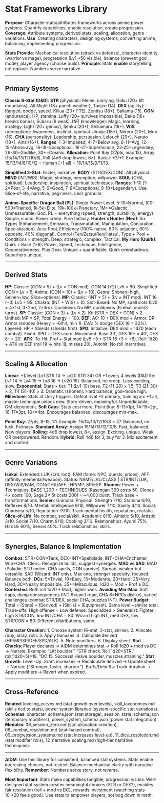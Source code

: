 # Stat Frameworks Library

**Purpose**: Character stats/attributes frameworks across anime power systems. Quantify capabilities, enable resolution, create progression. **Coverage**: Attribute systems, derived stats, scaling, allocation, genre variations. **Use**: Creating characters, designing systems, converting anime, balancing, implementing progression.

**Stats Provide**: Mechanical resolution (attack vs defense), character identity (warrior vs mage), progression (Lv1→50 visible), balance (prevent god mode), player agency (choose build). **Principle**: Stats **enable** storytelling, not replace. Numbers serve narrative.

---

## Primary Systems

**Classic 6-Stat (D&D)**: **STR** (physical): Melee, carrying. Goku (20+ lift mountains), All Might (18+ punch weather), Tanjiro (14). **DEX** (agility): Ranged, dodge, speed. Killua (20+ FTE), Zenitsu (18+), Saitama (15). **CON** (endurance): HP, stamina. Luffy (20+ survives impossible), Deku (16+ breaks bones), Subaru (8 weak). **INT** (knowledge): Magic, learning, strategy. Light (20+ genius), Senku (20+), Shikamaru (18+). **WIS** (perception): Awareness, instinct, spiritual. Jiraiya (18+), Netero (20+), Mob (16). **CHA** (personality): Leadership, persuasion. Lelouch (20+), Naruto (18+), Ainz (16+). **Ranges**: 1-3=Impaired, 4-7=Below avg, 8-11=Avg, 12-15=Above avg, 16-18=Exceptional, 19-21=Superhuman, 22-25=Legendary, 26-30=Godlike, 30+=Cosmic. **Allocation**: Point Buy (27pts, max 15), Array (15/14/13/12/10/8), Roll (4d6 drop lowest, 6×). Racial: +2/+1. Example: 15/13/14/8/10/12 + Human (+1 all) = 16/14/15/9/11/13.

**Simplified 3-Stat**: Faster, narrative. **BODY** (STR/DEX/CON): All physical. **MIND** (INT/WIS): Magic, strategy, perception, willpower. **SOUL** (CHA, spiritual): Leadership, inspiration, spiritual techniques. **Ranges**: 1-10 (1-2=Poor, 3-4=Avg, 5-6=Good, 7-8=Exceptional, 9-10=Legendary). Use: Slice-of-life, narrative, beginners. Less granular.

**Anime-Specific**: **Dragon Ball (PL)**: Single Power Level. 5-10=Normal, 100-500=Trained, 1k-5k=Elite, 10k-100k=Planetary, 1M+=Galactic, Unmeasurable=God. PL = everything (speed, strength, durability, energy). Simple, iconic. Power creep. Pure fantasy. **Hunter x Hunter (Nen)**: Six Types (Enhancement, Emission, Transmutation, Manipulation, Conjuration, Specialization). Aura Pool, Efficiency (100% native, 80% adjacent, 60% opposite, 40% diagonal), Control (Ten/Zetsu/Ren/Hatsu). Type + Pool + Conditions = strength. Deep, strategic, complex. Tactical. **My Hero (Quirk)**: Quirk + Base (1-6): Power, Speed, Technique, Intelligence, Cooperativeness. Plus Gear. Unique + quantifiable. Quirk overshadows. Superhero unique.

---

## Derived Stats

**HP**: Classic: (CON × 5) + (Lv × CON mod). CON 14 (+2) Lv5 = 80. Simplified: CON × Lv × 5. Anime: (CON × 10) + (Lv × 10). Genre: Shonen=high, Seinen=low, Slice=optional. **MP**: Classic: (INT × 5) + (Lv × INT mod). INT 16 (+3) Lv5 = 95. Chakra: (INT + WIS) × 10. Slot-Based: No MP, spell slots (Lv5 = 4×1st, 3×2nd, 2×3rd). Cooldown: No MP, cooldowns (Fireball once/3 turns). **SP**: Classic: (CON × 3) + (Lv × 2). Ki: (STR + DEX + CON) × 2. Unified: MP = SP, Total Energy = 100. **DEF**: AC: 10 + DEX mod + Armor. DR: Armor reduces (Heavy = -6/hit, min 1). EVA: % dodge (DEX 18 = 30%). Layered: HP + Shields (shields first). **SPD**: Initiative: DEX mod + 1d20 (each combat). Fixed: SPD = DEX score. Movement: Base 30', DEX 16+ = 40', DEX 8- = 20'. **ATK**: To-Hit: Prof + Stat mod (Lv5 +3 + STR 16 +3 = +6). Roll: 1d20 + ATK vs DEF (roll 19 → hits 18, misses 20). Autohit: No roll (narrative).

---

## Scaling & Allocation

**Linear**: +1/level (Lv1 STR 14 → Lv20 STR 34) OR +1 every 4 levels (D&D 5e: Lv1 14 → Lv4 15 → Lv8 16 → Lv20 19). Balanced, no creep. Less exciting, slow. **Exponential**: Stats × tier. T1 (Lv1-10) base, T2 (11-20) × 1.5, T3 (21-30) × 2, T4 (31-40) × 3. Dramatic (shonen). Hard balance, god-mode high. **Milestone**: Stats at story triggers. Defeat rival +2 primary, training arc +1 all, master technique unlock new. Story-driven, meaningful. Unpredictable, GM-dependent. **Soft Caps**: Stats cost more. Point Buy: 8-13=1pt, 14-15=2pt, 16-17=3pt, 18+=4pt. Encourages balanced, discourages min-max.

**Point Buy**: 27pts, 8-15, 1:1. Example: 15/14/13/12/10/8 = 27. Balanced, no luck. Fairness. **Standard Array**: Assign 15/14/13/12/10/8. Fast, balanced. New players. **Rolling**: 4d6 drop lowest, 6×, assign. Exciting, unique. Weak OR overpowered. Random. **Hybrid**: Roll 4d6 for 3, buy for 3. Mix excitement and control.

---

## Genre Variations

**Isekai**: Extended: LUK (crit, loot), FAM (fame: NPC, quests, prices), AFF (affinity: elemental/weapon). Status: NAME/LVL/CLASS | STR/INT/LUK, DEX/WIS/FAM, CON/CHA/AFF | HP/MP, SP/EXP. **Shonen**: Power + Techniques. BASE 1,200 + TECHNIQUES (Rasengan 300 costs 50, Clones 4× costs 100, Sage 2× 5t costs 200) = ~4,000 burst. Track base + transformations. **Seinen**: Granular. Physical: Strength 7/10, Stamina 6/10, Reflexes 8/10. Mental: Intelligence 9/10, Willpower 7/10, Sanity 4/10. Social: Charisma 5/10, Reputation -3/10. Track mental health, reputation, realistic. **Slice-of-Life**: No combat, social/skill. Academic 8/10, Athletic 5/10, Artistic 3/10, Social 7/10, Charm 9/10, Cooking 2/10. Relationships: Ayumi 75%, Hiroshi 60%, Sensei 40%. Track relationships, skills.

---

## Synergies, Balance & Implementation

**Combos**: STR+CON=Tank, DEX+INT=Spellblade, INT+CHA=Enchanter, WIS+CHA=Cleric. Recognize builds, suggest synergies. **MAD vs SAD**: MAD (Paladin: STR melee, CHA spells, CON survive). Spread, weaker but versatile. SAD (Wizard: INT only). Max one, stronger specialty, focused. Balance both. **DCs**: 5=Trivial, 10=Easy, 15=Moderate, 20=Hard, 25=Very Hard, 30=Nearly Impossible, 35+=Miraculous. 1d20 + Mod + Prof ≥ DC. **Contested**: Both roll 1d20 + Mod, higher wins. **Avoiding Min-Max**: Soft caps, dump consequences (INT 6=can't read, CHA 6=NPCs dislike), varied challenges (combat STR/DEX, social CHA, puzzles INT). **Power Budget**: Total = (Stats) + (Derived) + (Skills) + (Equipment). Same level ~similar total. Trade-offs: High offense = Low defense. Specialized > Generalist. Fighter high STR/CON, low INT/CHA = 80. Wizard high INT, med DEX, low STR/CON = 80. Different distributions, same.

**Character Creation**: 1. Choose system (6-stat, 3-stat, anime). 2. Allocate (buy, array, roll). 3. Apply bonuses. 4. Calculate derived (HP/MP/SP/DEF/SPD/ATK). 5. Note modifiers. 6. Display sheet. **Stat Checks**: Player declares → AIDM determines stat → Roll 1d20 + mod vs DC → Narrate. Example: "Lift boulder." "STR check. Roll 1d20+STR." roll(1d20+5)=18. "DC 15. Success! Heave boulder, muscles straining." **Stat Growth**: Level-Up: Grant increases → Recalculate derived → Update sheet → Narrate ("Stronger, faster, sharper."). Buffs/Debuffs: Track duration → Apply modifiers → Revert when expired.

---

## Cross-Reference
**Related**: leveling_curves.md (stat growth over levels), skill_taxonomies.md (skills tied to stats), power system libraries (system-specific stat variations). **Schemas**: character_schema.json (stat storage), session_state_schema.json (temporary modifiers), power_system_schema.json (power stat integration). **Modules**: 06_session_zero.md (stat allocation creation), 08_combat_resolution.md (stat-based combat), 09_progression_systems.md (stat increases level-up), 11_dice_resolution.md (stat modifier rolls), 12_narrative_scaling.md (high-tier narrative techniques).

---

**AIDM**: Use this library for consistent, balanced stat systems. Stats enable interesting choices, not restrict. Balance mechanical clarity with narrative flexibility. **Remember**: Numbers serve story, not reverse.

**Most Important**: Stats make capabilities tangible, progression visible. Well-designed stat system creates meaningful choices (STR or DEX?), enables fair resolution (roll + mod vs DC), rewards investment (watching stats 10→20 feels good). Use stats to empower players, not bog down in math.
